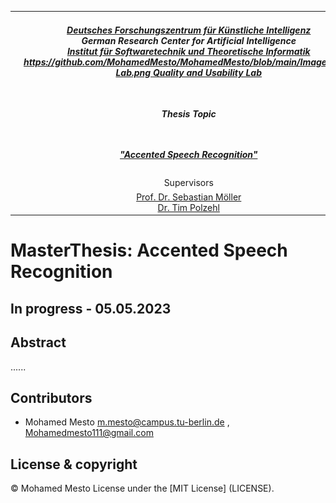 <table border=0>
<tr border=0>
<td> <img align="left"  alt="Mohamed Mesto" width="100px" height='60px' src="https://github.com/MohamedMesto/MohamedMesto/blob/main/Images/QU-Lab.png"/> </td>
  <td align="center"> <h5><a href="https://www.dfki.de/web">
Deutsches Forschungszentrum für Künstliche Intelligenz
</a><br>German Research Center for Artificial Intelligence<br><a href="https://www.qu.tu-berlin.de/menue/qu/">Institut für Softwaretechnik und Theoretische Informatik<br>https://github.com/MohamedMesto/MohamedMesto/blob/main/Images/QU-Lab.png
Quality and Usability Lab</a></h5> </td>
  <td>  <img align="right"  alt="Mohamed Mesto" width="160px" height='60px' src="https://www.dfki.de/fileadmin/user_upload/DFKI/Medien/Logos/Logos_DFKI/DFKI_Logo.png"/></td>
</tr>
<tr border=0>
<td> </td><td  align="center"><h5> Thesis Topic </h5> </td><td> </td>
</tr>
<tr border=0>
<td> </td> <td align="center"><h5><a href="https://github.com/fraunhoferfokus">"Accented Speech Recognition"</a></h5> </td><td> </td>
</tr>
  <tr>
    <td> </td>
<td align="center">Supervisors</td>
    <td> </td>
</tr>
  <tr>
    <td> </td>  <td align="center"><a href="https://www.qu.tu-berlin.de/v-menue/team/professur/">	Prof. Dr. Sebastian Möller</a> </br><a href="https://www.linkedin.com/in/tim-polzehl-45a10a36/"> Dr. Tim Polzehl    </a></td>
      <td align="center"></td>
    
</tr>
</table>

# MasterThesis: Accented Speech Recognition
## In progress - 05.05.2023
## Abstract
......

## Contributors
- Mohamed Mesto m.mesto@campus.tu-berlin.de  , Mohamedmesto111@gmail.com


## License & copyright
© Mohamed Mesto
License under the [MIT License] (LICENSE).
